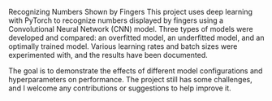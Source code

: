 Recognizing Numbers Shown by Fingers
This project uses deep learning with PyTorch to recognize numbers displayed by fingers using a Convolutional Neural Network (CNN) model. Three types of models were developed and compared: an overfitted model, an underfitted model, and an optimally trained model. Various learning rates and batch sizes were experimented with, and the results have been documented.

The goal is to demonstrate the effects of different model configurations and hyperparameters on performance. The project still has some challenges, and I welcome any contributions or suggestions to help improve it.
